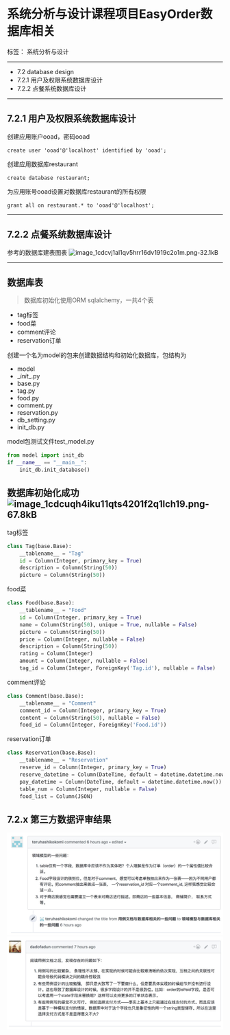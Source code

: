 # 系统分析与设计课程项目EasyOrder数据库相关

标签： 系统分析与设计


----------

 - 7.2 database design
  - 7.2.1 用户及权限系统数据库设计
  - 7.2.2 点餐系统数据库设计


----------
## 7.2.1 用户及权限系统数据库设计 ##
创建应用账户ooad，密码ooad
```mysql
create user 'ooad'@'localhost' identified by 'ooad';
```

创建应用数据库restaurant
```mysql
create database restaurant;
```

为应用账号ooad设置对数据库restaurant的所有权限
```mysql
grant all on restaurant.* to 'ooad'@'localhost';
```


----------
## 7.2.2 点餐系统数据库设计 ##
参考的数据库建表图表
![image_1cdcvj1al1qv5hrr16dv1919c2o1m.png-32.1kB][1]


----------
## 数据库表 ##

> 数据库初始化使用ORM sqlalchemy，一共4个表

 - tag标签
 - food菜
 - comment评论
 - reservation订单

创建一个名为model的包来创建数据结构和初始化数据库，包结构为

 - model
  - \__init__.py
  - base.py
  - tag.py
  - food.py
  - comment.py
  - reservation.py
  - db_setting.py
  - init_db.py

model包测试文件test_model.py
```python
from model import init_db
if __name__ == "__main__":
	init_db.init_database()
```

数据库初始化成功
![image_1cdcuqh4iku11qts4201f2q1lch19.png-67.8kB][2]
----------


tag标签
```python
class Tag(base.Base):
    __tablename__ = "Tag"
    id = Column(Integer, primary_key = True)
    description = Column(String(50))
    picture = Column(String(50))
```

food菜
```python
class Food(base.Base):
    __tablename__ = "Food"
    id = Column(Integer, primary_key = True)
    name = Column(String(50), unique = True, nullable = False)
    picture = Column(String(50))
    price = Column(Integer, nullable = False)
    description = Column(String(50))
    rating = Column(Integer)
    amount = Column(Integer, nullable = False)
    tag_id = Column(Integer, ForeignKey('Tag.id'), nullable = False)
```

comment评论
```python
class Comment(base.Base):
    __tablename__ = "Comment"
    comment_id = Column(Integer, primary_key = True)
    content = Column(String(50), nullable = False)
    food_id = Column(Integer, ForeignKey('Food.id'))
```

reservation订单
```python
class Reservation(base.Base):
    __tablename__ = "Reservation"
    reserve_id = Column(Integer, primary_key = True)
    reserve_datetime = Column(DateTime, default = datetime.datetime.now())
    pay_datetime = Column(DateTime, default = datetime.datetime.now())
    table_num = Column(Integer, nullable = False)
    food_list = Column(JSON)
```


  [1]: http://static.zybuluo.com/gzm1997/jkxxl2pljvr1axm3ztu94de9/image_1cdcvj1al1qv5hrr16dv1919c2o1m.png
  [2]: http://static.zybuluo.com/gzm1997/q3zwvfp5w9ybxknx7773hm49/image_1cdcuqh4iku11qts4201f2q1lch19.png

## 7.2.x 第三方数据评审结果 ##

![database comment](../images/database_comment1.png)
![database comment](../images/database_comment2.png)
